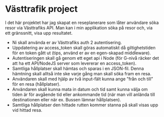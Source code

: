 # Västtrafik project

I det här projektet har jag skapat en reseplanerare som låter användare söka resor via Västtrafiks API. Man kan i min applikation söka på resor och, via ett gränssnitt, visa upp resultatet.

- Ni skall använda er av Västtrafiks auth 2 autentisering.
- Uppdatering av access_token skall göras automatiskt då giltighetstiden för en token gått ut (tips, använd er av en egen-skapad middleware).
- Autentiseringen skall gå genom ett eget api i Node (för G-nivå räcker det att ha ett API/NodeJS server som levererar en access_token).
- Samtliga hållplatser skall hämtas och sparas i en JSON-fil. Denna hämtning skall alltså inte ske varje gång man skall söka fram en resa.
- Användaren skall med hjälp av två input-fält kunna ange ”från och till” för en resa (hållplatser).
- Användaren skall kunna mata in datum och tid samt kunna välja om tiden är för avgående tid eller ankommande tid (när man vill anlända till destinationen eller när ex. Bussen lämnar hållplatsen).
- Samtliga hållplatser den hittade rutten kommer stanna på skall visas upp vid hittad resa.
